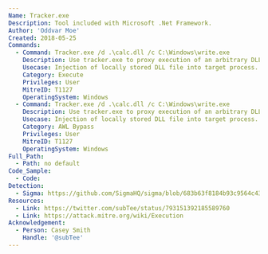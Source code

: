```yaml
---
Name: Tracker.exe
Description: Tool included with Microsoft .Net Framework.
Author: 'Oddvar Moe'
Created: 2018-05-25
Commands:
  - Command: Tracker.exe /d .\calc.dll /c C:\Windows\write.exe
    Description: Use tracker.exe to proxy execution of an arbitrary DLL into another process. Since tracker.exe is also signed it can be used to bypass application whitelisting solutions.
    Usecase: Injection of locally stored DLL file into target process.
    Category: Execute
    Privileges: User
    MitreID: T1127
    OperatingSystem: Windows
  - Command: Tracker.exe /d .\calc.dll /c C:\Windows\write.exe
    Description: Use tracker.exe to proxy execution of an arbitrary DLL into another process. Since tracker.exe is also signed it can be used to bypass application whitelisting solutions.
    Usecase: Injection of locally stored DLL file into target process.
    Category: AWL Bypass
    Privileges: User
    MitreID: T1127
    OperatingSystem: Windows
Full_Path:
  - Path: no default
Code_Sample:
  - Code:
Detection:
  - Sigma: https://github.com/SigmaHQ/sigma/blob/683b63f8184b93c9564c4310d10c571cbe367e1e/rules/windows/process_creation/proc_creation_win_lolbin_tracker.yml
Resources:
  - Link: https://twitter.com/subTee/status/793151392185589760
  - Link: https://attack.mitre.org/wiki/Execution
Acknowledgement:
  - Person: Casey Smith
    Handle: '@subTee'
---
```

